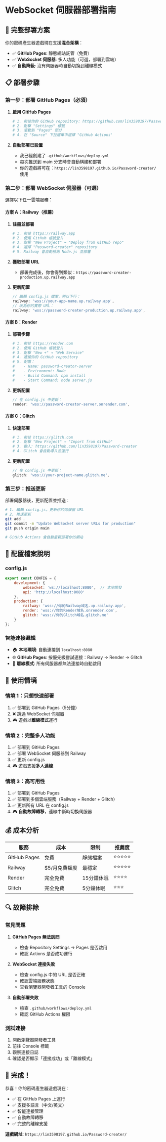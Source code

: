 # WebSocket 伺服器部署指南

## 🚀 完整部署方案

你的密碼產生器遊戲現在支援**混合架構**：
- ✅ **GitHub Pages**: 靜態網站託管（免費）
- ✅ **WebSocket 伺服器**: 多人功能（可選，部署到雲端）
- ✅ **自動降級**: 沒有伺服器時自動切換到離線模式

## 📋 部署步驟

### 第一步：部署 GitHub Pages（必須）

1. **啟用 GitHub Pages**
   ```bash
   # 1. 前往你的 GitHub repository: https://github.com/lin3598197/Password-creater
   # 2. 點擊 "Settings" 標籤
   # 3. 滾動到 "Pages" 部分
   # 4. 在 "Source" 下拉選單中選擇 "GitHub Actions"
   ```

2. **自動部署已設置**
   - 我已經創建了 `.github/workflows/deploy.yml`
   - 每次推送到 main 分支時會自動構建和部署
   - 你的遊戲將可在：`https://lin3598197.github.io/Password-creater/` 使用

### 第二步：部署 WebSocket 伺服器（可選）

選擇以下任一雲端服務：

#### 方案 A：Railway（推薦）

1. **註冊並部署**
   ```bash
   # 1. 前往 https://railway.app
   # 2. 使用 GitHub 帳號登入
   # 3. 點擊 "New Project" → "Deploy from GitHub repo"
   # 4. 選擇 "Password-creater" repository
   # 5. Railway 會自動檢測 Node.js 並部署
   ```

2. **獲取部署 URL**
   - 部署完成後，你會得到類似：`https://password-creater-production.up.railway.app`

3. **更新配置**
   ```javascript
   // 編輯 config.js 檔案，將以下行：
   railway: 'wss://your-app-name.up.railway.app',
   // 改為你的實際 URL：
   railway: 'wss://password-creater-production.up.railway.app',
   ```

#### 方案 B：Render

1. **部署步驟**
   ```bash
   # 1. 前往 https://render.com
   # 2. 使用 GitHub 帳號登入
   # 3. 點擊 "New +" → "Web Service"
   # 4. 連接你的 GitHub repository
   # 5. 配置：
   #    - Name: password-creator-server
   #    - Environment: Node
   #    - Build Command: npm install
   #    - Start Command: node server.js
   ```

2. **更新配置**
   ```javascript
   // 在 config.js 中更新：
   render: 'wss://password-creator-server.onrender.com',
   ```

#### 方案 C：Glitch

1. **快速部署**
   ```bash
   # 1. 前往 https://glitch.com
   # 2. 點擊 "New Project" → "Import from GitHub"
   # 3. 輸入: https://github.com/lin3598197/Password-creater
   # 4. Glitch 會自動導入並運行
   ```

2. **更新配置**
   ```javascript
   // 在 config.js 中更新：
   glitch: 'wss://your-project-name.glitch.me',
   ```

### 第三步：推送更新

部署伺服器後，更新配置並推送：

```bash
# 1. 編輯 config.js，更新你的伺服器 URL
# 2. 推送更新
git add .
git commit -m "Update WebSocket server URLs for production"
git push origin main

# GitHub Actions 會自動重新部署你的網站
```

## 🔧 配置檔案說明

### config.js
```javascript
export const CONFIG = {
    development: {
        websocket: 'ws://localhost:8080',  // 本地開發
        api: 'http://localhost:8080'
    },
    production: {
        railway: 'wss://你的Railway域名.up.railway.app',
        render: 'wss://你的Render域名.onrender.com', 
        glitch: 'wss://你的Glitch域名.glitch.me'
    }
};
```

### 智能連接邏輯
- 🏠 **本地環境**: 自動連接到 `localhost:8080`
- 🌐 **GitHub Pages**: 按優先級嘗試連接：Railway → Render → Glitch
- 📱 **離線模式**: 所有伺服器都無法連接時自動啟用

## 🎯 使用情境

### 情境 1：只想快速部署
1. ✅ 部署到 GitHub Pages（5分鐘）
2. ❌ 跳過 WebSocket 伺服器
3. 🎮 遊戲以**離線模式**運行

### 情境 2：完整多人功能
1. ✅ 部署到 GitHub Pages
2. ✅ 部署 WebSocket 伺服器到 Railway
3. ✅ 更新 config.js
4. 🎮 遊戲支援**多人連線**

### 情境 3：高可用性
1. ✅ 部署到 GitHub Pages
2. ✅ 部署到多個雲端服務（Railway + Render + Glitch）
3. ✅ 更新所有 URL 在 config.js
4. 🎮 **自動故障轉移**，連線中斷時切換伺服器

## 💰 成本分析

| 服務 | 成本 | 限制 | 推薦度 |
|------|------|------|--------|
| GitHub Pages | 免費 | 靜態檔案 | ⭐⭐⭐⭐⭐ |
| Railway | $5/月免費額度 | 最穩定 | ⭐⭐⭐⭐⭐ |
| Render | 完全免費 | 15分鐘休眠 | ⭐⭐⭐⭐ |
| Glitch | 完全免費 | 5分鐘休眠 | ⭐⭐⭐ |

## 🔍 故障排除

### 常見問題

1. **GitHub Pages 無法訪問**
   - 檢查 Repository Settings → Pages 是否啟用
   - 確認 Actions 是否成功運行

2. **WebSocket 連接失敗**
   - 檢查 config.js 中的 URL 是否正確
   - 確認雲端服務狀態
   - 查看瀏覽器開發者工具的 Console

3. **自動部署失敗**
   - 檢查 `.github/workflows/deploy.yml`
   - 確認 GitHub Actions 權限

### 測試連接

1. 開啟瀏覽器開發者工具
2. 前往 Console 標籤
3. 觀察連接日誌
4. 確認是否顯示「連接成功」或「離線模式」

## 🎉 完成！

恭喜！你的密碼產生器遊戲現在：
- ✅ 在 GitHub Pages 上運行
- ✅ 支援多語言（中文/英文）
- ✅ 智能連接管理
- ✅ 自動故障轉移
- ✅ 完整的離線支援

**遊戲網址**: `https://lin3598197.github.io/Password-creater/`
